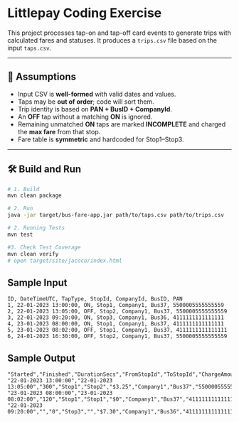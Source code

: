 # Littlepay Coding Exercise 

This project processes tap-on and tap-off card events to generate trips with calculated fares and statuses. It produces a `trips.csv` file based on the input `taps.csv`.

---

## 🧠 Assumptions

- Input CSV is **well-formed** with valid dates and values.
- Taps may be **out of order**; code will sort them.
- Trip identity is based on **PAN + BusID + CompanyId**.
- An **OFF** tap without a matching **ON** is ignored.
- Remaining unmatched **ON** taps are marked **INCOMPLETE** and charged the **max fare** from that stop.
- Fare table is **symmetric** and hardcoded for Stop1–Stop3.

---

## 🛠️ Build and Run

```bash
# 1. Build
mvn clean package

# 2. Run
java -jar target/bus-fare-app.jar path/to/taps.csv path/to/trips.csv

# 2. Running Tests
mvn test

#3. Check Test Coverage
mvn clean verify
# open target/site/jacoco/index.html
```
## Sample Input
```csv
ID, DateTimeUTC, TapType, StopId, CompanyId, BusID, PAN
1, 22-01-2023 13:00:00, ON, Stop1, Company1, Bus37, 5500005555555559
2, 22-01-2023 13:05:00, OFF, Stop2, Company1, Bus37, 5500005555555559
3, 22-01-2023 09:20:00, ON, Stop3, Company1, Bus36, 4111111111111111
4, 23-01-2023 08:00:00, ON, Stop1, Company1, Bus37, 4111111111111111
5, 23-01-2023 08:02:00, OFF, Stop1, Company1, Bus37, 4111111111111111
6, 24-01-2023 16:30:00, OFF, Stop2, Company1, Bus37, 5500005555555559
```
## Sample Output
```csv
"Started","Finished","DurationSecs","FromStopId","ToStopId","ChargeAmount","CompanyId","BusID","PAN","Status"
"22-01-2023 13:00:00","22-01-2023 13:05:00","300","Stop1","Stop2","$3.25","Company1","Bus37","5500005555555559","COMPLETED"
"23-01-2023 08:00:00","23-01-2023 08:02:00","120","Stop1","Stop1","$0","Company1","Bus37","4111111111111111","CANCELLED"
"22-01-2023 09:20:00","","0","Stop3","","$7.30","Company1","Bus36","4111111111111111","INCOMPLETE"
